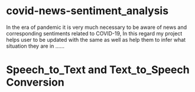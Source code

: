 # **covid-news-sentiment_analysis**
In the era of pandemic it is very much necessary to be aware of news and corresponding sentiments related to COVID-19, In this regard my project helps user to be updated with the same as well as help them to infer what situation they are in ......

# **Speech_to_Text and Text_to_Speech Conversion** 


